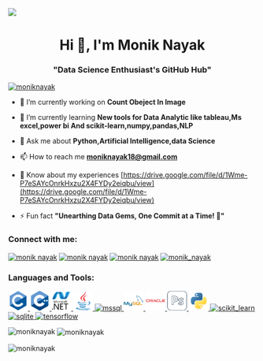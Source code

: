 <IMG SRC ="https://www.google.com/url?sa=i&url=https%3A%2F%2Fgithub.com%2Frudrabarad%2FGifs&psig=AOvVaw26NLFVUHMp8SSLRi5m2jC0&ust=1703945448934000&source=images&cd=vfe&ved=0CBEQjRxqFwoTCIDw_cvptIMDFQAAAAAdAAAAABAE">
<h1 align="center">Hi 👋, I'm Monik Nayak</h1>
<h3 align="center">"Data Science Enthusiast's GitHub Hub"</h3>
<p align="left"> <a href="https://github.com/ryo-ma/github-profile-trophy"><img src="https://github-profile-trophy.vercel.app/?username=moniknayak" alt="moniknayak" /></a> </p>

- 🔭 I’m currently working on **Count Obeject In Image**

- 🌱 I’m currently learning **New tools for Data Analytic like tableau,Ms excel,power bi And scikit-learn,numpy,pandas,NLP**

- 💬 Ask me about **Python,Artificial Intelligence,data Science**

- 📫 How to reach me **moniknayak18@gmail.com**

- 📄 Know about my experiences [https://drive.google.com/file/d/1Wme-P7eSAYcOnrkHxzu2X4FYDy2eiqbu/view](https://drive.google.com/file/d/1Wme-P7eSAYcOnrkHxzu2X4FYDy2eiqbu/view)

- ⚡ Fun fact **"Unearthing Data Gems, One Commit at a Time! 💎"**

<h3 align="left">Connect with me:</h3>
<p align="left">
<a href="https://linkedin.com/in/monik nayak" target="blank"><img align="center" src="https://raw.githubusercontent.com/rahuldkjain/github-profile-readme-generator/master/src/images/icons/Social/linked-in-alt.svg" alt="monik nayak" height="30" width="40" /></a>
<a href="https://kaggle.com/monik nayak" target="blank"><img align="center" src="https://raw.githubusercontent.com/rahuldkjain/github-profile-readme-generator/master/src/images/icons/Social/kaggle.svg" alt="monik nayak" height="30" width="40" /></a>
<a href="https://fb.com/monik nayak" target="blank"><img align="center" src="https://raw.githubusercontent.com/rahuldkjain/github-profile-readme-generator/master/src/images/icons/Social/facebook.svg" alt="monik nayak" height="30" width="40" /></a>
<a href="https://instagram.com/monik_nayak" target="blank"><img align="center" src="https://raw.githubusercontent.com/rahuldkjain/github-profile-readme-generator/master/src/images/icons/Social/instagram.svg" alt="monik_nayak" height="30" width="40" /></a>
</p>

<h3 align="left">Languages and Tools:</h3>
<p align="left"> <a href="https://www.cprogramming.com/" target="_blank" rel="noreferrer"> <img src="https://raw.githubusercontent.com/devicons/devicon/master/icons/c/c-original.svg" alt="c" width="40" height="40"/> </a> <a href="https://www.w3schools.com/cpp/" target="_blank" rel="noreferrer"> <img src="https://raw.githubusercontent.com/devicons/devicon/master/icons/cplusplus/cplusplus-original.svg" alt="cplusplus" width="40" height="40"/> </a> <a href="https://dotnet.microsoft.com/" target="_blank" rel="noreferrer"> <img src="https://raw.githubusercontent.com/devicons/devicon/master/icons/dot-net/dot-net-original-wordmark.svg" alt="dotnet" width="40" height="40"/> </a> <a href="https://www.java.com" target="_blank" rel="noreferrer"> <img src="https://raw.githubusercontent.com/devicons/devicon/master/icons/java/java-original.svg" alt="java" width="40" height="40"/> </a> <a href="https://www.microsoft.com/en-us/sql-server" target="_blank" rel="noreferrer"> <img src="https://www.svgrepo.com/show/303229/microsoft-sql-server-logo.svg" alt="mssql" width="40" height="40"/> </a> <a href="https://www.mysql.com/" target="_blank" rel="noreferrer"> <img src="https://raw.githubusercontent.com/devicons/devicon/master/icons/mysql/mysql-original-wordmark.svg" alt="mysql" width="40" height="40"/> </a> <a href="https://www.oracle.com/" target="_blank" rel="noreferrer"> <img src="https://raw.githubusercontent.com/devicons/devicon/master/icons/oracle/oracle-original.svg" alt="oracle" width="40" height="40"/> </a> <a href="https://www.photoshop.com/en" target="_blank" rel="noreferrer"> <img src="https://raw.githubusercontent.com/devicons/devicon/master/icons/photoshop/photoshop-line.svg" alt="photoshop" width="40" height="40"/> </a> <a href="https://www.python.org" target="_blank" rel="noreferrer"> <img src="https://raw.githubusercontent.com/devicons/devicon/master/icons/python/python-original.svg" alt="python" width="40" height="40"/> </a> <a href="https://scikit-learn.org/" target="_blank" rel="noreferrer"> <img src="https://upload.wikimedia.org/wikipedia/commons/0/05/Scikit_learn_logo_small.svg" alt="scikit_learn" width="40" height="40"/> </a> <a href="https://www.sqlite.org/" target="_blank" rel="noreferrer"> <img src="https://www.vectorlogo.zone/logos/sqlite/sqlite-icon.svg" alt="sqlite" width="40" height="40"/> </a> <a href="https://www.tensorflow.org" target="_blank" rel="noreferrer"> <img src="https://www.vectorlogo.zone/logos/tensorflow/tensorflow-icon.svg" alt="tensorflow" width="40" height="40"/> </a> </p>

<p><img align="left" src="https://github-readme-stats.vercel.app/api/top-langs?username=moniknayak&show_icons=true&locale=en&layout=compact" alt="moniknayak" /></p>

<p>&nbsp;<img align="center" src="https://github-readme-stats.vercel.app/api?username=moniknayak&show_icons=true&locale=en" alt="moniknayak" /></p>

<p><img align="center" src="https://github-readme-streak-stats.herokuapp.com/?user=moniknayak&" alt="moniknayak" /></p>
